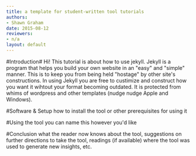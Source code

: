 ```yaml
---
title: a template for student-written tool tutorials
authors:
- Shawn Graham
date: 2015-08-12
reviewers:
- n/a
layout: default
---
```


#Introduction#
Hi! This tutorial is about how to use jekyll.
Jekyll is a program that helps you build your own website in an "easy" and "simple" manner.   This is to keep you from being held "hostage" by other site's constructions.  In using Jekyll you are free to custimize and construct how you want it wihtout your format becoming outdated.  It is protected from whims of wordpress and other templates (nudge nudge Apple and Windows).

#Software & Setup
how to install the tool or other prerequisites for using it

#Using the tool
you can name this however you'd like

#Conclusion
what the reader now knows about the tool, suggestions on further directions to take the tool, readings (if available) where the tool was used to generate new insights, etc.

